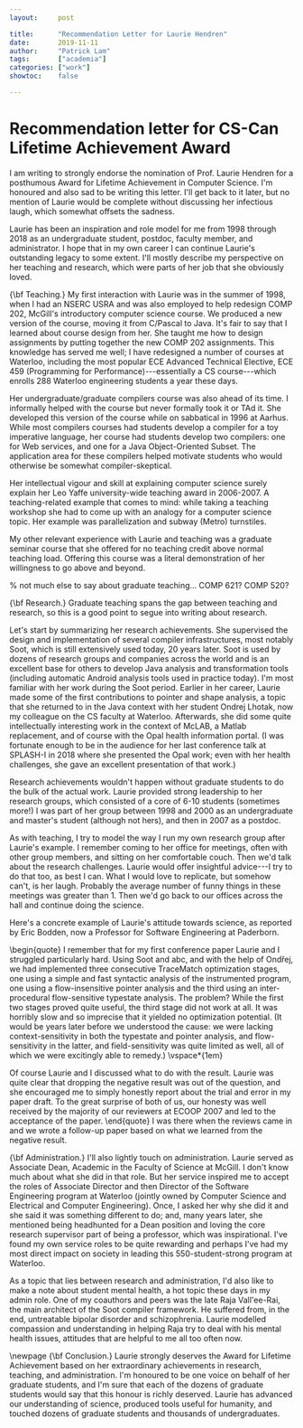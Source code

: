 ```yaml
---
layout:     post

title:      "Recommendation Letter for Laurie Hendren"
date:       2019-11-11
author:     "Patrick Lam"
tags:       ["academia"]
categories: ["work"]
showtoc:    false

---
```



# Recommendation letter for CS-Can Lifetime Achievement Award

I am writing to strongly endorse the nomination of Prof. Laurie
Hendren for a posthumous Award for Lifetime Achievement in Computer
Science. I'm honoured and also sad to be writing this letter.
I'll get back to it later, but no mention of Laurie would be complete
without discussing her infectious laugh, which somewhat offsets the sadness.

Laurie has been an inspiration and role model for me from 1998 through
2018 as an undergraduate student, postdoc, faculty member, and
administrator. I hope that in my own career I can continue Laurie's
outstanding legacy to some extent. I'll mostly describe my perspective
on her teaching and research, which were parts of her job that she
obviously loved.

{\bf Teaching.} My first interaction with Laurie was in the summer of 1998,
when I had an NSERC USRA and was also employed to help redesign COMP
202, McGill's introductory computer science course. We produced a new
version of the course, moving it from C/Pascal to Java. It's fair to
say that I learned about course design from her. She taught me how to
design assignments by putting together the new COMP 202
assignments. This knowledge has served me well; I have redesigned a
number of courses at Waterloo, including the most popular ECE Advanced
Technical Elective, ECE 459 (Programming for
Performance)---essentially a CS course---which enrolls 288 Waterloo engineering
students a year these days.

Her undergraduate/graduate compilers course was also ahead of its
time. I informally helped with the course but never formally took it or TAd
it. She developed this version of the course while on sabbatical in
1996 at Aarhus.  While most compilers courses had students develop a
compiler for a toy imperative language, her course had students
develop two compilers: one for Web services, and one for a Java
Object-Oriented Subset. The application area for these compilers
helped motivate students who would otherwise be somewhat
compiler-skeptical.

Her intellectual vigour and skill at explaining
computer science surely explain her Leo Yaffe university-wide teaching
award in 2006-2007. A teaching-related example that comes to mind:
while taking a teaching workshop she had to come up with an
analogy for a computer science topic. Her example was parallelization
and subway (Metro) turnstiles.

My other relevant experience with Laurie and teaching was a graduate
seminar course that she offered for no teaching credit above normal
teaching load. Offering this course was a literal demonstration of her
willingness to go above and beyond.

% not much else to say about graduate teaching... COMP 621? COMP 520?

{\bf Research.}
Graduate teaching spans the gap between teaching and research, so this
is a good point to segue into writing about research. 

Let's start by summarizing her research achievements.  She supervised
the design and implementation of several compiler infrastructures,
most notably Soot, which is still extensively used today, 20 years
later. Soot is used by dozens of research groups and companies across
the world and is an excellent base for others to develop Java analysis
and transformation tools (including automatic Android analysis tools
used in practice today). I'm most familiar with her work during the
Soot period. Earlier in her career, Laurie made some of the first
contributions to pointer and shape analysis, a topic that she returned
to in the Java context with her student Ondrej Lhotak, now my
colleague on the CS faculty at Waterloo. Afterwards, she did some quite intellectually
interesting work in the context of McLAB, a Matlab replacement, and of
course with the Opal health information portal. (I was fortunate
enough to be in the audience for her last conference talk at SPLASH-I
in 2018 where she presented the Opal work; even with her health
challenges, she gave an excellent presentation of that work.)

Research achievements wouldn't happen without graduate students to do
the bulk of the actual work.  Laurie provided strong leadership to her
research groups, which consisted of a core of 6-10 students (sometimes
more!)  I was part of her group between 1998 and 2000 as an
undergraduate and master's student (although not hers), and then in
2007 as a postdoc. 

As with teaching, I try to model the way I run my own research group
after Laurie's example. I remember coming to her office for
meetings, often with other group members, and sitting on her comfortable
couch. Then we'd talk about the research challenges. Laurie would offer
insightful advice---I try to do that too, as best I can. What I would
love to replicate, but somehow can't, is her laugh. Probably the average
number of funny things in these meetings was greater than 1. Then we'd
go back to our offices across the hall and continue doing the science.

Here's a concrete example of Laurie's attitude towards science, as reported
by Eric Bodden, now a Professor for Software Engineering at Paderborn.

\begin{quote}
  I remember that for my first conference paper Laurie and I struggled particularly hard. Using Soot and abc, and with the help of Ondřej, we had implemented three consecutive TraceMatch optimization stages, one using a simple and fast syntactic analysis of the instrumented program, one using a flow-insensitive pointer analysis and the third using an inter-procedural flow-sensitive typestate analysis. The problem? While the first two stages proved quite useful, the third stage did not work at all. It was horribly slow and so imprecise that it yielded no optimization potential. (It would be years later before we understood the cause: we were lacking context-sensitivity in both the typestate and pointer analysis, and flow-sensitivity in the latter, and field-sensitivity was quite limited as well, all of which we were excitingly able to remedy.)
  \vspace*{1em}

Of course Laurie and I discussed what to do with the result. Laurie was quite clear that dropping the negative result was out of the question, and she encouraged me to simply honestly report about the trial and error in my paper draft. To the great surprise of both of us, our honesty was well received by the majority of our reviewers at ECOOP 2007 and led to the acceptance of the paper.
\end{quote}
I was there when the reviews came in and we wrote a follow-up paper based
on what we learned from the negative result.


{\bf Administration.}
I'll also lightly touch on administration. Laurie served as Associate
Dean, Academic in the Faculty of Science at McGill. I don't know much
about what she did in that role. But her service inspired me to accept
the roles of Associate Director and then Director of the Software
Engineering program at Waterloo (jointly owned by Computer Science and
Electrical and Computer Engineering). Once, I asked her why she did it
and she said it was something different to do; and, many years later,
she mentioned being headhunted for a Dean position and loving the core
research supervisor part of being a professor, which was
inspirational. I've found my own service roles to be quite rewarding
and perhaps I've had my most direct impact on society in leading this
550-student-strong program at Waterloo.

As a topic that lies between research and administration, I'd also
like to make a note about student mental health, a hot topic these
days in my admin role. One of my coauthors and peers was the late Raja
Vall\'ee-Rai, the main architect of the Soot compiler framework. He
suffered from, in the end, untreatable bipolar disorder and
schizophrenia. Laurie modelled compassion and understanding in helping
Raja try to deal with his mental health issues, attitudes that are
helpful to me all too often now.

\newpage
{\bf Conclusion.} Laurie strongly deserves the Award for Lifetime
Achievement based on her extraordinary achievements in research,
teaching, and administration. I'm honoured to be one voice on behalf of
her graduate students, and I'm sure that each of the dozens of
graduate students would say that this honour is richly deserved.
Laurie has advanced our understanding of science, produced tools
useful for humanity, and touched dozens of graduate students and
thousands of undergraduates.
